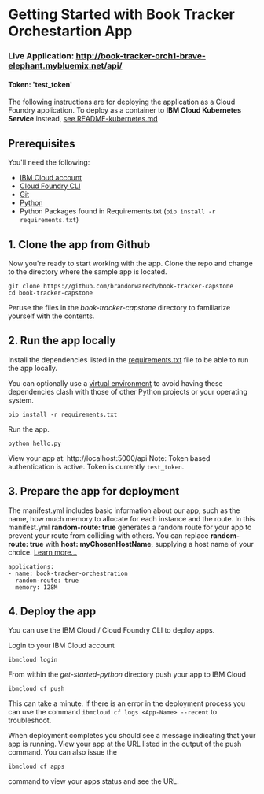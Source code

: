 # Getting Started with Book Tracker Orchestartion App

### Live Application: http://book-tracker-orch1-brave-elephant.mybluemix.net/api/
####   Token: 'test_token'

The following instructions are for deploying the application as a Cloud Foundry application. To deploy as a container to **IBM Cloud Kubernetes Service** instead, [see README-kubernetes.md](README-kubernetes.md)

## Prerequisites

You'll need the following:
* [IBM Cloud account](https://console.ng.bluemix.net/registration/)
* [Cloud Foundry CLI](https://github.com/cloudfoundry/cli#downloads)
* [Git](https://git-scm.com/downloads)
* [Python](https://www.python.org/downloads/)
* Python Packages found in Requirements.txt (`pip install -r requirements.txt`)

## 1. Clone the app from Github

Now you're ready to start working with the app. Clone the repo and change to the directory where the sample app is located.
  ```
git clone https://github.com/brandonwarech/book-tracker-capstone
cd book-tracker-capstone
  ```
  Peruse the files in the *book-tracker-capstone* directory to familiarize yourself with the contents.

## 2. Run the app locally

Install the dependencies listed in the [requirements.txt](https://pip.readthedocs.io/en/stable/user_guide/#requirements-files) file to be able to run the app locally.

You can optionally use a [virtual environment](https://packaging.python.org/installing/#creating-and-using-virtual-environments) to avoid having these dependencies clash with those of other Python projects or your operating system.

  ```
pip install -r requirements.txt
  ```

Run the app.
  ```
python hello.py
  ```

 View your app at: http://localhost:5000/api
 Note: Token based authentication is active. Token is currently `test_token`. 

## 3. Prepare the app for deployment

The manifest.yml includes basic information about our app, such as the name, how much memory to allocate for each instance and the route. In this manifest.yml **random-route: true** generates a random route for your app to prevent your route from colliding with others.  You can replace **random-route: true** with **host: myChosenHostName**, supplying a host name of your choice. [Learn more...](https://console.bluemix.net/docs/manageapps/depapps.html#appmanifest)
 ```
 applications:
 - name: book-tracker-orchestration
   random-route: true
   memory: 128M
 ```

## 4. Deploy the app

You can use the IBM Cloud / Cloud Foundry CLI to deploy apps.

Login to your IBM Cloud account

  ```
ibmcloud login
  ```

From within the *get-started-python* directory push your app to IBM Cloud
  ```
ibmcloud cf push
  ```

This can take a minute. If there is an error in the deployment process you can use the command `ibmcloud cf logs <App-Name> --recent` to troubleshoot.

When deployment completes you should see a message indicating that your app is running.  View your app at the URL listed in the output of the push command.  You can also issue the
  ```
ibmcloud cf apps
  ```
  command to view your apps status and see the URL.



